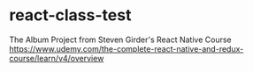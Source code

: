 # react-class-test
The Album Project from Steven Girder's React Native Course 
https://www.udemy.com/the-complete-react-native-and-redux-course/learn/v4/overview
